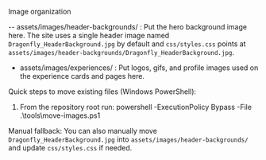Image organization

-- assets/images/header-backgrounds/ : Put the hero background image here. The site uses a single header image named `Dragonfly_HeaderBackground.jpg` by default and `css/styles.css` points at `assets/images/header-backgrounds/Dragonfly_HeaderBackground.jpg`.
- assets/images/experiences/ : Put logos, gifs, and profile images used on the experience cards and pages here.

Quick steps to move existing files (Windows PowerShell):
1. From the repository root run: 
   powershell -ExecutionPolicy Bypass -File .\tools\move-images.ps1

Manual fallback: You can also manually move `Dragonfly_HeaderBackground.jpg` into `assets/images/header-backgrounds/` and update `css/styles.css` if needed.
